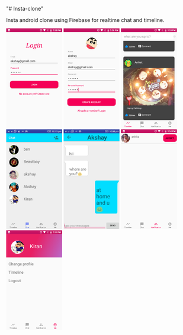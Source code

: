 "# Insta-clone" 

 Insta android clone using Firebase for realtime chat and timeline.
 
 
<a href="/screenshot/Screenshot_20170817-201331.png"><img src="/screenshot/Screenshot_20170817-201331.png" width="30%"/></a>
<a href="/screenshot/Screenshot_20170817-201518.png"><img src="/screenshot/Screenshot_20170817-201518.png" width="30%"/></a>
<a href="/screenshot/Screenshot_2017-08-17-22-10-52.png"><img src="/screenshot/Screenshot_2017-08-17-22-10-52.png" width="30%"/></a>
<a href="/screenshot/Screenshot_2017-08-17-22-13-21.png"><img src="/screenshot/Screenshot_2017-08-17-22-13-21.png" width="30%"/></a>
<a href="/screenshot/Screenshot_2017-08-17-22-08-39.png"><img src="/screenshot/Screenshot_2017-08-17-22-08-39.png" width="30%"/></a>
<a href="/screenshot/Screenshot_20170817-201920.png"><img src="/screenshot/Screenshot_20170817-201920.png" width="30%"/></a>
<a href="/screenshot/Screenshot_20170817-201637.png"><img src="/screenshot/Screenshot_20170817-201637.png" width="30%"/></a>
